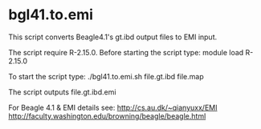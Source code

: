 # bgl41.to.emi
This script converts Beagle4.1's gt.ibd output files to EMI input.<p>
The script require R-2.15.0. Before starting the script type: module load R-2.15.0<p>
To start the script type: ./bgl41.to.emi.sh file.gt.ibd file.map<p>
The script outputs file.gt.ibd.emi<p>
For Beagle 4.1 & EMI details see: http://cs.au.dk/~qianyuxx/EMI
http://faculty.washington.edu/browning/beagle/beagle.html

